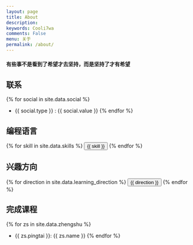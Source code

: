 ```yaml
---
layout: page
title: About
description:
keywords: Cooli7wa
comments: False
menu: 关于
permalink: /about/
---
```


#### 有些事不是看到了希望才去坚持，而是坚持了才有希望


## 联系

{% for social in site.data.social %}
* {{ social.type }} : {{ social.value }}
{% endfor %}

## 编程语言

<div class="btn-inline">
{% for skill in site.data.skills %}
<button class="btn btn-outline" type="button">{{ skill }}</button>
{% endfor %}
</div>

## 兴趣方向

<div class="btn-inline">
{% for direction in site.data.learning_direction %}
<button class="btn btn-outline" type="button">{{ direction }}</button>
{% endfor %}
</div>

## 完成课程

{% for zs in site.data.zhengshu %}
* {{ zs.pingtai }}: {{ zs.name }}
{% endfor %}
